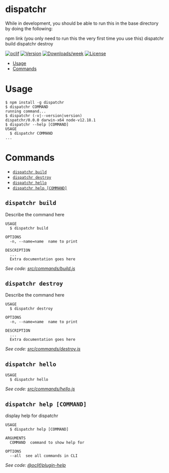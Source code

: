 # dispatchr

While in development, you should be able to run this in the base directory by doing the following:

npm link (you only need to run this the very first time you use this)
dispatchr build
dispatchr destroy

[![oclif](https://img.shields.io/badge/cli-oclif-brightgreen.svg)](https://oclif.io)
[![Version](https://img.shields.io/npm/v/dispatchr.svg)](https://npmjs.org/package/dispatchr)
[![Downloads/week](https://img.shields.io/npm/dw/dispatchr.svg)](https://npmjs.org/package/dispatchr)
[![License](https://img.shields.io/npm/l/dispatchr.svg)](https://github.com/ArmandoMota/dispatchr/blob/master/package.json)

<!-- toc -->

- [Usage](#usage)
- [Commands](#commands)
<!-- tocstop -->

# Usage

<!-- usage -->

```sh-session
$ npm install -g dispatchr
$ dispatchr COMMAND
running command...
$ dispatchr (-v|--version|version)
dispatchr/0.0.0 darwin-x64 node-v12.18.1
$ dispatchr --help [COMMAND]
USAGE
  $ dispatchr COMMAND
...
```

<!-- usagestop -->

# Commands

<!-- commands -->

- [`dispatchr build`](#dispatchr-build)
- [`dispatchr destroy`](#dispatchr-destroy)
- [`dispatchr hello`](#dispatchr-hello)
- [`dispatchr help [COMMAND]`](#dispatchr-help-command)

## `dispatchr build`

Describe the command here

```
USAGE
  $ dispatchr build

OPTIONS
  -n, --name=name  name to print

DESCRIPTION
  ...
  Extra documentation goes here
```

_See code: [src/commands/build.js](https://github.com/ArmandoMota/dispatchr/blob/v0.0.0/src/commands/build.js)_

## `dispatchr destroy`

Describe the command here

```
USAGE
  $ dispatchr destroy

OPTIONS
  -n, --name=name  name to print

DESCRIPTION
  ...
  Extra documentation goes here
```

_See code: [src/commands/destroy.js](https://github.com/ArmandoMota/dispatchr/blob/v0.0.0/src/commands/destroy.js)_

## `dispatchr hello`

```
USAGE
  $ dispatchr hello
```

_See code: [src/commands/hello.js](https://github.com/ArmandoMota/dispatchr/blob/v0.0.0/src/commands/hello.js)_

## `dispatchr help [COMMAND]`

display help for dispatchr

```
USAGE
  $ dispatchr help [COMMAND]

ARGUMENTS
  COMMAND  command to show help for

OPTIONS
  --all  see all commands in CLI
```

_See code: [@oclif/plugin-help](https://github.com/oclif/plugin-help/blob/v3.2.2/src/commands/help.ts)_

<!-- commandsstop -->
